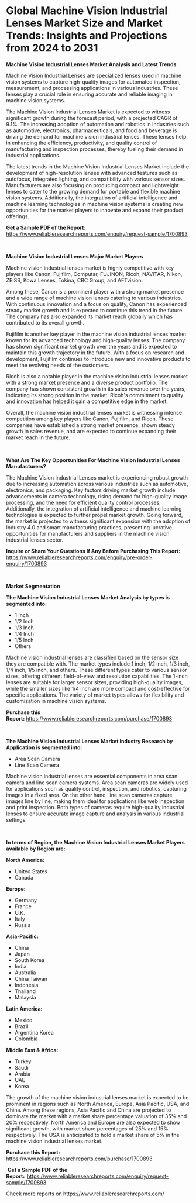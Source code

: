 <p><h1>Global Machine Vision Industrial Lenses Market Size and Market Trends: Insights and Projections from 2024 to 2031</h1></p><p><strong>Machine Vision Industrial Lenses Market Analysis and Latest Trends</strong></p>
<p><p>Machine Vision Industrial Lenses are specialized lenses used in machine vision systems to capture high-quality images for automated inspection, measurement, and processing applications in various industries. These lenses play a crucial role in ensuring accurate and reliable imaging in machine vision systems.</p><p>The Machine Vision Industrial Lenses Market is expected to witness significant growth during the forecast period, with a projected CAGR of 9.1%. The increasing adoption of automation and robotics in industries such as automotive, electronics, pharmaceuticals, and food and beverage is driving the demand for machine vision industrial lenses. These lenses help in enhancing the efficiency, productivity, and quality control of manufacturing and inspection processes, thereby fueling their demand in industrial applications.</p><p>The latest trends in the Machine Vision Industrial Lenses Market include the development of high-resolution lenses with advanced features such as autofocus, integrated lighting, and compatibility with various sensor sizes. Manufacturers are also focusing on producing compact and lightweight lenses to cater to the growing demand for portable and flexible machine vision systems. Additionally, the integration of artificial intelligence and machine learning technologies in machine vision systems is creating new opportunities for the market players to innovate and expand their product offerings.</p></p>
<p><strong>Get a Sample PDF of the Report:&nbsp;</strong> <a href="https://www.reliableresearchreports.com/enquiry/request-sample/1700893">https://www.reliableresearchreports.com/enquiry/request-sample/1700893</a></p>
<p>&nbsp;</p>
<p><strong>Machine Vision Industrial Lenses Major Market Players</strong></p>
<p><p>Machine vision industrial lenses market is highly competitive with key players like Canon, Fujifilm, Computar, FUJINON, Ricoh, NAVITAR, Nikon, ZEISS, Kowa Lenses, Tokina, CBC Group, and AFTvision. </p><p>Among these, Canon is a prominent player with a strong market presence and a wide range of machine vision lenses catering to various industries. With continuous innovation and a focus on quality, Canon has experienced steady market growth and is expected to continue this trend in the future. The company has also expanded its market reach globally which has contributed to its overall growth.</p><p>Fujifilm is another key player in the machine vision industrial lenses market known for its advanced technology and high-quality lenses. The company has shown significant market growth over the years and is expected to maintain this growth trajectory in the future. With a focus on research and development, Fujifilm continues to introduce new and innovative products to meet the evolving needs of the customers.</p><p>Ricoh is also a notable player in the machine vision industrial lenses market with a strong market presence and a diverse product portfolio. The company has shown consistent growth in its sales revenue over the years, indicating its strong position in the market. Ricoh's commitment to quality and innovation has helped it gain a competitive edge in the market.</p><p>Overall, the machine vision industrial lenses market is witnessing intense competition among key players like Canon, Fujifilm, and Ricoh. These companies have established a strong market presence, shown steady growth in sales revenue, and are expected to continue expanding their market reach in the future.</p></p>
<p>&nbsp;</p>
<p><strong>What Are The Key Opportunities For Machine Vision Industrial Lenses Manufacturers?</strong></p>
<p><p>The Machine Vision Industrial Lenses market is experiencing robust growth due to increasing automation across various industries such as automotive, electronics, and packaging. Key factors driving market growth include advancements in camera technology, rising demand for high-quality image processing, and the need for efficient quality control processes. Additionally, the integration of artificial intelligence and machine learning technologies is expected to further propel market growth. Going forward, the market is projected to witness significant expansion with the adoption of Industry 4.0 and smart manufacturing practices, presenting lucrative opportunities for manufacturers and suppliers in the machine vision industrial lenses sector.</p></p>
<p><strong>Inquire or Share Your Questions If Any Before Purchasing This Report:</strong> <a href="https://www.reliableresearchreports.com/enquiry/pre-order-enquiry/1700893">https://www.reliableresearchreports.com/enquiry/pre-order-enquiry/1700893</a></p>
<p>&nbsp;</p>
<p><strong>Market Segmentation</strong></p>
<p><strong>The Machine Vision Industrial Lenses Market Analysis by types is segmented into:</strong></p>
<p><ul><li>1 Inch</li><li>1/2 Inch</li><li>1/3 Inch</li><li>1/4 Inch</li><li>1/5 Inch</li><li>Others</li></ul></p>
<p><p>Machine vision industrial lenses are classified based on the sensor size they are compatible with. The market types include 1 inch, 1/2 inch, 1/3 inch, 1/4 inch, 1/5 inch, and others. These different types cater to various sensor sizes, offering different field-of-view and resolution capabilities. The 1-inch lenses are suitable for larger sensor sizes, providing high-quality images, while the smaller sizes like 1/4 inch are more compact and cost-effective for specific applications. The variety of market types allows for flexibility and customization in machine vision systems.</p></p>
<p><strong>Purchase this Report:&nbsp;</strong><a href="https://www.reliableresearchreports.com/purchase/1700893">https://www.reliableresearchreports.com/purchase/1700893</a></p>
<p>&nbsp;</p>
<p><strong>The Machine Vision Industrial Lenses Market Industry Research by Application is segmented into:</strong></p>
<p><ul><li>Area Scan Camera</li><li>Line Scan Camera</li></ul></p>
<p><p>Machine vision industrial lenses are essential components in area scan camera and line scan camera systems. Area scan cameras are widely used for applications such as quality control, inspection, and robotics, capturing images in a fixed area. On the other hand, line scan cameras capture images line by line, making them ideal for applications like web inspection and print inspection. Both types of cameras require high-quality industrial lenses to ensure accurate image capture and analysis in various industrial settings.</p></p>
<p>&nbsp;</p>
<p><strong>In terms of Region, the Machine Vision Industrial Lenses Market Players available by Region are:</strong></p>
<p>
    <p> <strong> North America: </strong>
        <ul>
            <li>United States</li>
            <li>Canada</li>
        </ul>
        </p> 
    <p> <strong> Europe: </strong>
        <ul>
            <li>Germany</li>
            <li>France</li>
            <li>U.K.</li>
            <li>Italy</li>
            <li>Russia</li>
        </ul>
        </p> 
    <p> <strong> Asia-Pacific: </strong>
        <ul>
            <li>China</li>
            <li>Japan</li>
            <li>South Korea</li>
            <li>India</li>
            <li>Australia</li>
            <li>China Taiwan</li>
            <li>Indonesia</li>
            <li>Thailand</li>
            <li>Malaysia</li>
        </ul>
        </p> 
    <p> <strong> Latin America: </strong>
        <ul>
            <li>Mexico</li>
            <li>Brazil</li>
            <li>Argentina Korea</li>
            <li>Colombia</li>
        </ul>
        </p> 
    <p> <strong> Middle East & Africa: </strong>
        <ul>
            <li>Turkey</li>
            <li>Saudi</li>
            <li>Arabia</li>
            <li>UAE</li>
            <li>Korea</li>
        </ul>
    </p>
    </p>
<p><p>The growth of the machine vision industrial lenses market is expected to be prominent in regions such as North America, Europe, Asia Pacific, USA, and China. Among these regions, Asia Pacific and China are projected to dominate the market with a market share percentage valuation of 35% and 20% respectively. North America and Europe are also expected to show significant growth, with market share percentages of 25% and 15% respectively. The USA is anticipated to hold a market share of 5% in the machine vision industrial lenses market.</p></p>
<p><strong>Purchase this Report: </strong><a href="https://www.reliableresearchreports.com/purchase/1700893">https://www.reliableresearchreports.com/purchase/1700893</a></p>
<p>&nbsp;<strong>Get a Sample PDF of the Report:&nbsp;&nbsp;</strong><a href="https://www.reliableresearchreports.com/enquiry/request-sample/1700893">https://www.reliableresearchreports.com/enquiry/request-sample/1700893</a></p>
<p><strong></strong></p>
<p>Check more reports on https://www.reliableresearchreports.com/</p>